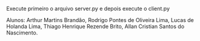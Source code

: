 Execute primeiro o arquivo server.py e depois execute o client.py

Alunos: Arthur Martins Brandão, Rodrigo Pontes de Oliveira Lima, Lucas de Holanda Lima, Thiago Henrique Rezende Brito, Allan Cristian Santos do Nascimento.
